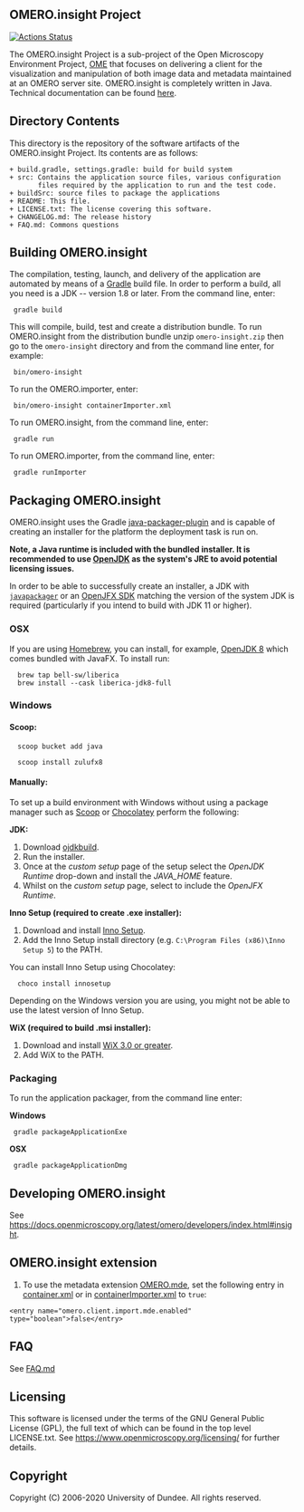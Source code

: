   OMERO.insight Project
  ---------------------

  [![Actions Status](https://github.com/ome/omero-insight/workflows/Build/badge.svg)](https://github.com/ome/omero-insight/actions)

  The OMERO.insight Project is a sub-project of the Open Microscopy Environment
  Project, [OME](https://www.openmicroscopy.org/) that focuses on delivering a
  client for the visualization and manipulation of both image data and metadata
  maintained at an OMERO server site.
  OMERO.insight is completely written in Java.
  Technical documentation can be found [here](https://omero-insight.readthedocs.io/en/latest/).


  Directory Contents
  ------------------

  This directory is the repository of the software artifacts of the
  OMERO.insight Project. Its contents are as follows:

    + build.gradle, settings.gradle: build for build system
    + src: Contains the application source files, various configuration
           files required by the application to run and the test code.
    + buildSrc: source files to package the applications
    + README: This file.
    + LICENSE.txt: The license covering this software.
    + CHANGELOG.md: The release history
    + FAQ.md: Commons questions

  Building OMERO.insight
  ----------------------

  The compilation, testing, launch, and delivery of the application are
  automated by means of a [Gradle](https://gradle.org/) build file.
  In order to perform a build, all you need is
  a JDK -- version 1.8 or later. From the command line, enter:

     gradle build

  This will compile, build, test and create a distribution bundle.
  To run OMERO.insight from the distribution bundle unzip
  `omero-insight.zip` then go to the `omero-insight` directory and from
  the command line enter, for example:

     bin/omero-insight

  To run the OMERO.importer, enter:

     bin/omero-insight containerImporter.xml

  To run OMERO.insight, from the command line, enter:

     gradle run

  To run OMERO.importer, from the command line, enter:

     gradle runImporter

  Packaging OMERO.insight
  -----------------------

  OMERO.insight uses the Gradle [java-packager-plugin](https://github.com/ome/omero-javapackager-plugin)
  and is capable of creating an installer for the platform the deployment task is run on.

  __Note, a Java runtime is included with the bundled installer. It is recommended to use
  [OpenJDK](https://openjdk.java.net) as the system's JRE to avoid potential licensing issues.__

  In order to be able to successfully create an installer, a JDK with
  [`javapackager`](https://docs.oracle.com/javase/8/docs/technotes/tools/unix/javapackager.html) or
  an [OpenJFX SDK](https://gluonhq.com/products/javafx/) matching the version of the system JDK
  is required (particularly if you intend to build with JDK 11 or higher).

  ### OSX

  If you are using [Homebrew](https://brew.sh/), you can install, for example, [OpenJDK 8](https://bell-sw.com/pages/downloads/)
  which comes bundled with JavaFX.
  To install run:

      brew tap bell-sw/liberica
      brew install --cask liberica-jdk8-full

  ### Windows

  #### Scoop:

      scoop bucket add java

      scoop install zulufx8

  #### Manually:

  To set up a build environment with Windows without using a package manager such as [Scoop](https://scoop.sh) or
  [Chocolatey](https://chocolatey.org) perform the following:

  **JDK:**

  1. Download [ojdkbuild](https://github.com/ojdkbuild/ojdkbuild/releases/download/1.8.0.191-1/java-1.8.0-openjdk-1.8.0.191-1.b12.ojdkbuild.windows.x86_64.msi).
  2. Run the installer.
  3. Once at the _custom setup_ page of the setup select the _OpenJDK Runtime_ drop-down and install the _JAVA_HOME_
     feature.
  4. Whilst on the _custom setup_ page, select to include the _OpenJFX Runtime_.

  **Inno Setup (required to create .exe installer):**

  1. Download and install [Inno Setup](http://www.jrsoftware.org/isdl.php).
  2. Add the Inno Setup install directory (e.g. `C:\Program Files (x86)\Inno Setup 5`) to the PATH.

  You can install Inno Setup using Chocolatey:

      choco install innosetup

   Depending on the Windows version you are using, you might not be able to use the latest version of Inno Setup.



  **WiX (required to build .msi installer):**

  1. Download and install [WiX 3.0 or greater](http://wixtoolset.org/).
  2. Add WiX to the PATH.

  ### Packaging

  To run the application packager, from the command line enter:

  **Windows**

     gradle packageApplicationExe

  **OSX**

     gradle packageApplicationDmg

  Developing OMERO.insight
  ------------------------

  See https://docs.openmicroscopy.org/latest/omero/developers/index.html#insight.

  OMERO.insight extension
  -----------------------

  1. To use the metadata extension [OMERO.mde](mde-extension.md),
  set the following entry in [container.xml](src/config/container.xml) or in
  [containerImporter.xml](src/config/containerImporter.xml) to `true`:
  ```
  <entry name="omero.client.import.mde.enabled" type="boolean">false</entry>
  ```


  FAQ
  ---

  See [FAQ.md](FAQ.md)

  Licensing
  ---------

  This software is licensed under the terms of the GNU General Public
  License (GPL), the full text of which can be found in
  the top level LICENSE.txt. See https://www.openmicroscopy.org/licensing/
  for further details.


  Copyright
  ---------

  Copyright (C) 2006-2020 University of Dundee. All rights reserved.
